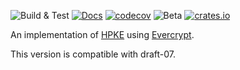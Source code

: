 

![Build & Test](https://github.com/franziskuskiefer/hpke-rs/workflows/Build%20&%20Test/badge.svg)
[![Docs](https://img.shields.io/badge/docs-master-blue.svg)](https://www.franziskuskiefer.de/hpke-rs/hpke_rs/index.html)
[![codecov](https://codecov.io/gh/franziskuskiefer/hpke-rs/branch/master/graph/badge.svg?token=RO2Q0YTSNY)](https://codecov.io/gh/franziskuskiefer/hpke-rs/)
![Beta](https://img.shields.io/badge/maturity-beta-orange.svg)
[![crates.io](https://img.shields.io/crates/v/hpke-rs.svg)](https://crates.io/crates/hpke-rs)

An implementation of [HPKE](https://cfrg.github.io/draft-irtf-cfrg-hpke/draft-irtf-cfrg-hpke.html) using [Evercrypt](https://github.com/franziskuskiefer/evercrypt-rust/tree/master/evercrypt-rs).

This version is compatible with draft-07.
